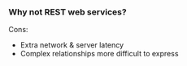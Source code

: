 ### Why not REST web services?

Cons:

* Extra network & server latency
* Complex relationships more difficult to express
